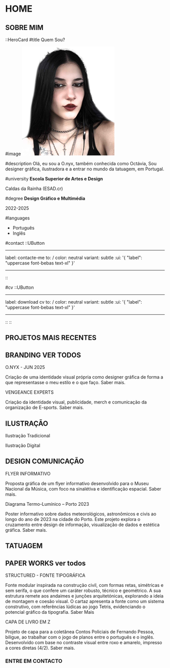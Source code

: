 # HOME

## SOBRE MIM

::HeroCard
#title
Quem Sou?

#image
![Fotinha](/fotinha.png)

#description
Olá, eu sou a O.nyx, também conhecida como Octávia, Sou designer gráfica, ilustradora e a entrar no mundo da tatuagem, em Portugal.

#university
**Escola Superior de Artes e Design**

Caldas da Rainha (ESAD.cr)

#degree
**Design Gráfico e Multimédia**

2022-2025

#languages

- Português
- Inglês

#contact
::UButton

---

label: contacte-me
to: /
color: neutral
variant: subtle
:ui: '{ "label": "uppercase font-bebas text-xl" }'

---

::

#cv
::UButton

---

label: download cv
to: /
color: neutral
variant: subtle
:ui: '{ "label": "uppercase font-bebas text-xl" }'

---

::
::

## PROJETOS MAIS RECENTES

## BRANDING VER TODOS

O.NYX - JUN 2025

Criação de uma identidade visual própria como designer gráfica de forma a que representasse o meu estilo e o que faço. Saber mais.

VENGEANCE EXPERTS

Criação da identidade visual, publicidade, merch e comunicação da organização de E-sports. Saber mais.

## ILUSTRAÇÃO

Ilustração Tradicional

Ilustração Digital

## DESIGN COMUNICAÇÃO

FLYER INFORMATIVO

Proposta gráfica de um flyer informativo desenvolvido para o Museu Nacional da Música, com foco na sinalétiva e identificação espacial. Saber mais.

Diagrama Termo-Lumínico – Porto 2023

Poster informativo sobre dados meteorológicos, astronômicos e civis ao longo do ano de 2023 na cidade do Porto.
Este projeto explora o cruzamento entre design de informação, visualização de dados e estética gráfica. Saber mais.

## TATUAGEM

## PAPER WORKS ver todos

STRUCTURED - FONTE TIPOGRÁFICA

Fonte modular inspirada na construção civil, com formas retas, simétricas e sem serifa, o que confere um caráter robusto, técnico e geométrico. A sua estrutura remete aos andaimes e junções arquitetónicas, explorando a ideia de montagem e coesão visual. O cartaz apresenta a fonte como um sistema construtivo, com referências lúdicas ao jogo Tetris, evidenciando o potencial gráfico da tipografia. Saber Mais

CAPA DE LIVRO EM Z

Projeto de capa para a coletânea Contos Policiais de Fernando Pessoa, biligue, ao trabalhar com o jogo de planos entre o português e o inglês. Desenvolvido com base no contraste visual entre roxo e amarelo, impresso a cores diretas (4/2). Saber mais.

### ENTRE EM CONTACTO
